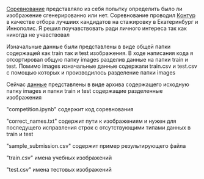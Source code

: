 [Соревнование](https://www.kaggle.com/competitions/generated-or-not) представляло из себя попытку определить было ли изображение сгенерированно или нет. Соревнование проводил [Контур](https://kontur.ru/) в качестве отбора лучшиих кандидатов на стажировку в Екатеринбург и Иннополис. Я решил поучавствовать ради личного интереса так как никогда не учавствовал

Изначальные данные были представлены в виде общей папки содержащей как train так и test изображения. В ходе написания кода я отсортировал общую папку images разделив данные на папки train и test.
Помимо images изначальные данные содержали train.csv и test.csv с помощью которых и производилось разделение папки images

Сейчас [данные](https://drive.google.com/file/d/14DOaDLd0g8ft0pBWGKXfhNU4lRzB-Urs/view?usp=drive_link) представлены в виде архива содержащего исходную папку images и папки train и test содержащие разделенные изображения

"competition.ipynb" содержит код соревнования

"correct_names.txt" содержит пути к изображениям и нужен для последущего исправления строк с отсутствующими типами данных в train и test

"sample_submission.csv" содержит пример результирующего файла

"train.csv" имена учебных изображений

"test.csv" имена тестовых изображений
